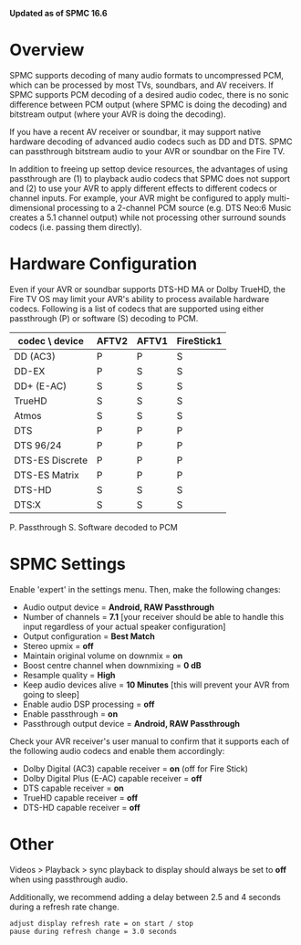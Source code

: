 **Updated as of SPMC 16.6**

# Overview

SPMC supports decoding of many audio formats to uncompressed PCM, which can be processed by most TVs, soundbars, and AV receivers. If SPMC supports PCM decoding of a desired audio codec, there is no sonic difference between PCM output (where SPMC is doing the decoding) and bitstream output (where your AVR is doing the decoding).

If you have a recent AV receiver or soundbar, it may support native hardware decoding of advanced audio codecs such as DD and DTS. SPMC can passthrough bitstream audio to your AVR or soundbar on the Fire TV. 

In addition to freeing up settop device resources, the advantages of using passthrough are (1) to playback audio codecs that SPMC does not support and (2) to use your AVR to apply different effects to different codecs or channel inputs. For example, your AVR might be configured to apply multi-dimensional processing to a 2-channel PCM source (e.g. DTS Neo:6 Music creates a 5.1 channel output) while not processing other surround sounds codecs (i.e. passing them directly).

# Hardware Configuration
Even if your AVR or soundbar  supports DTS-HD MA or Dolby TrueHD, the Fire TV OS may limit your AVR's ability to process available hardware codecs. Following is a list of codecs that are supported using either passthrough (P) or software (S) decoding to PCM.


codec \ device | AFTV2 | AFTV1 | FireStick1
-------------- | ----- | ----- | ----------
DD (AC3) | P | P | S
DD-EX |  P  |  S  |  S
DD+ (E-AC) |  S  |  S  |  S
TrueHD |  S  |  S  |  S
Atmos |  S  |  S  |  S
DTS |  P  |  P  |  P
DTS 96/24 |  P  |  P  |  P
DTS-ES Discrete |  P  |  P  |  P
DTS-ES Matrix |  P  |  P  |  P
DTS-HD |  S  |  S  |  S
DTS:X |  S  |  S  |  S

P. Passthrough
S. Software decoded to PCM


# SPMC Settings
Enable 'expert' in the settings menu. Then, make the following changes:

* Audio output device = **Android, RAW Passthrough**
* Number of channels = **7.1** [your receiver should be able to handle this input regardless of your actual speaker configuration]
* Output configuration = **Best Match** 
* Stereo upmix = **off**
* Maintain original volume on downmix = **on**
* Boost centre channel when downmixing = **0 dB**
* Resample quality = **High**
* Keep audio devices alive = **10 Minutes** [this will prevent your AVR from going to sleep]
* Enable audio DSP processing = **off**
* Enable passthrough = **on**
* Passthrough output device = **Android, RAW Passthrough**

Check your AVR receiver's user manual to confirm that it supports each of the following audio codecs and enable them accordingly:

* Dolby Digital (AC3) capable receiver = **on** (off for Fire Stick)
* Dolby Digital Plus (E-AC) capable receiver = **off**
* DTS capable receiver = **on**
* TrueHD capable receiver = **off**
* DTS-HD capable receiver = **off**

# Other
Videos > Playback > sync playback to display should always be set to **off** when using passthrough audio.

Additionally, we recommend adding a delay between 2.5 and 4 seconds during a refresh rate change. 

```
adjust display refresh rate = on start / stop
pause during refresh change = 3.0 seconds 
```